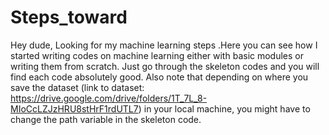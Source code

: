 # Steps_toward
Hey dude, Looking for my machine learning steps .Here you can see how I started writing codes on machine learning either with basic modules or writing them from scratch.
Just go through the skeleton codes and you will find each code absolutely good.
Also note that depending on where you save the dataset (link to dataset: https://drive.google.com/drive/folders/1T_7L_8-MIoCcLZJzHRU8stHrF1rdUTL7) in your local machine, you might have to change the path variable in the skeleton code.

